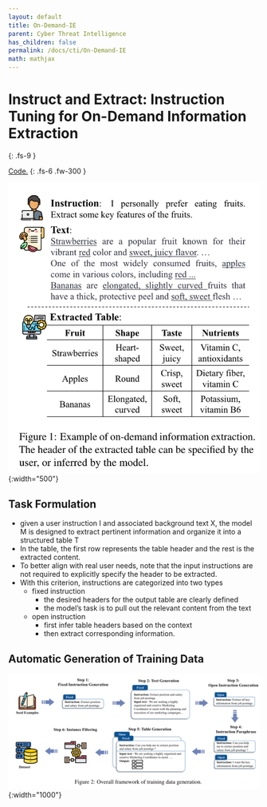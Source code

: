 ```yaml
---
layout: default
title: On-Demand-IE
parent: Cyber Threat Intelligence
has_children: false
permalink: /docs/cti/On-Demand-IE
math: mathjax
---
```


# Instruct and Extract: Instruction Tuning for On-Demand Information Extraction
{: .fs-9 }

[Code.](https://github.com/yzjiao/On-Demand-IE)
{: .fs-6 .fw-300 }

![](../../assets/images/cti/on-deman-IE-eg.png){:width="500"}


## Task Formulation
* given a user instruction I and associated background text X, the model M is designed to extract pertinent information and organize it into a structured table T
* In the table, the first row represents the table header and the rest is the extracted content.
* To better align with real user needs, note that the input instructions are not required to explicitly specify the header to be extracted.
* With this criterion, instructions are categorized into two types
  * fixed instruction
    * the desired headers for the output table are clearly defined
    * the model’s task is to pull out the relevant content from the text
  * open instruction
    * first infer table headers based on the context
    * then extract corresponding information.


## Automatic Generation of Training Data
![](../../assets/images/cti/training-data-generation.png){:width="1000"}
